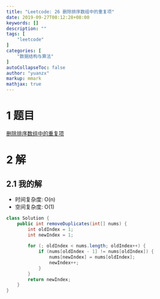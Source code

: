 ```yaml
---
title: "Leetcode: 26 删除排序数组中的重复项"
date: 2019-09-27T08:12:28+08:00
keywords: []
description: ""
tags: [
    "leetcode"
]
categories: [
    "数据结构与算法"
]
autoCollapseToc: false
author: "yuanzx"
markup: mmark
mathjax: true  
---
```


# 1 题目

[删除排序数组中的重复项](https://leetcode-cn.com/problems/remove-duplicates-from-sorted-array/)

# 2 解

## 2.1 我的解

- 时间复杂度: O(n)
- 空间复杂度: O(1)

```java
class Solution {
    public int removeDuplicates(int[] nums) {
        int oldIndex = 1;
        int newIndex = 1;
        
        for (; oldIndex < nums.length; oldIndex++) {
            if (nums[oldIndex - 1] != nums[oldIndex]) {
                nums[newIndex] = nums[oldIndex];
                newIndex++;
            }
        }
        return newIndex;
    }
}
```